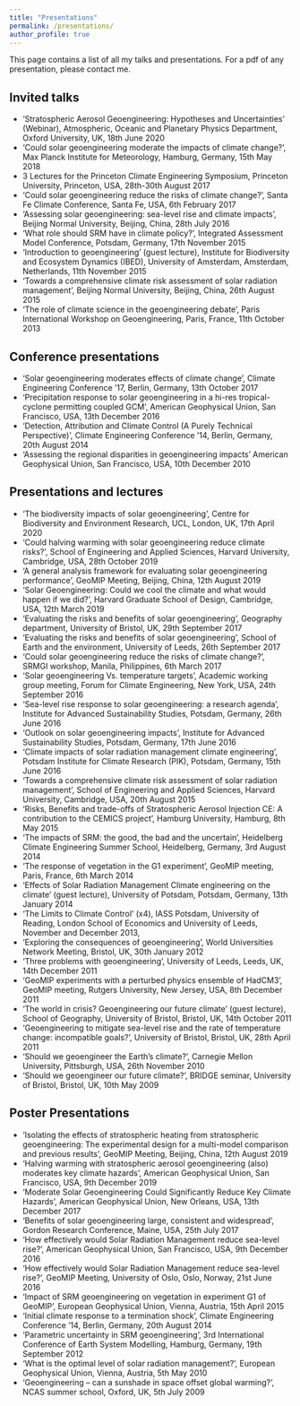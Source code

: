 ```yaml
---
title: "Presentations"
permalink: /presentations/
author_profile: true
---
```


This page contains a list of all my talks and presentations. For a pdf of any presentation, please contact me.

## Invited talks

* ‘Stratospheric Aerosol Geoengineering: Hypotheses and Uncertainties’ (Webinar), Atmospheric, Oceanic and Planetary Physics Department, Oxford University, UK, 18th June 2020
* ‘Could solar geoengineering moderate the impacts of climate change?’, Max Planck Institute for Meteorology, Hamburg, Germany, 15th May 2018
* 3 Lectures for the Princeton Climate Engineering Symposium, Princeton University, Princeton, USA, 28th-30th August 2017
* ‘Could solar geoengineering reduce the risks of climate change?’, Santa Fe Climate Conference, Santa Fe, USA, 6th February 2017
* ‘Assessing solar geoengineering: sea-level rise and climate impacts’, Beijing Normal University, Beijing, China, 28th July 2016
* ‘What role should SRM have in climate policy?’, Integrated Assessment Model Conference, Potsdam, Germany, 17th November 2015
* ‘Introduction to geoengineering’ (guest lecture), Institute for Biodiversity and Ecosystem Dynamics (IBED), University of Amsterdam, Amsterdam, Netherlands, 11th November 2015
* ‘Towards a comprehensive climate risk assessment of solar radiation management’, Beijing Normal University, Beijing, China, 26th August 2015
* ‘The role of climate science in the geoengineering debate’, Paris International Workshop on Geoengineering, Paris, France, 11th October 2013

## Conference presentations

* ‘Solar geoengineering moderates effects of climate change’, Climate Engineering Conference ’17, Berlin, Germany, 13th October 2017
* ‘Precipitation response to solar geoengineering in a hi-res tropical-cyclone permitting coupled GCM’, American Geophysical Union, San Francisco, USA, 13th December 2016
* ‘Detection, Attribution and Climate Control (A Purely Technical Perspective)’, Climate Engineering Conference ’14, Berlin, Germany, 20th August 2014
* ‘Assessing the regional disparities in geoengineering impacts’ American Geophysical Union, San Francisco, USA, 10th December 2010

## Presentations and lectures

* ‘The biodiversity impacts of solar geoengineering’, Centre for Biodiversity and Environment Research, UCL, London, UK, 17th April 2020
* ‘Could halving warming with solar geoengineering reduce climate risks?’, School of Engineering and Applied Sciences, Harvard University, Cambridge, USA, 28th October 2019
* ‘A general analysis framework for evaluating solar geoengineering performance’, GeoMIP Meeting, Beijing, China, 12th August 2019
* ‘Solar Geoengineering: Could we cool the climate and what would happen if we did?’, Harvard Graduate School of Design, Cambridge, USA, 12th March 2019
* ‘Evaluating the risks and benefits of solar geoengineering’, Geography department, University of Bristol, UK, 29th September 2017
* ‘Evaluating the risks and benefits of solar geoengineering’, School of Earth and the environment, University of Leeds, 26th September 2017
* ‘Could solar geoengineering reduce the risks of climate change?’, SRMGI workshop, Manila, Philippines, 6th March 2017
* ‘Solar geoengineering Vs. temperature targets’, Academic working group meeting, Forum for Climate Engineering, New York, USA, 24th September 2016
* ‘Sea-level rise response to solar geoengineering: a research agenda’, Institute for Advanced Sustainability Studies, Potsdam, Germany, 26th June 2016
* ‘Outlook on solar geoengineering impacts’, Institute for Advanced Sustainability Studies, Potsdam, Germany, 17th June 2016
* ‘Climate impacts of solar radiation management climate engineering’, Potsdam Institute for Climate Research (PIK), Potsdam, Germany, 15th June 2016
* ‘Towards a comprehensive climate risk assessment of solar radiation management’, School of Engineering and Applied Sciences, Harvard University, Cambridge, USA, 20th August 2015
* ‘Risks, Benefits and trade-offs of Stratospheric Aerosol Injection CE: A contribution to the CEMICS project’, Hamburg University, Hamburg, 8th May 2015
* ‘The impacts of SRM: the good, the bad and the uncertain’, Heidelberg Climate Engineering Summer School, Heidelberg, Germany, 3rd August 2014
* ‘The response of vegetation in the G1 experiment’, GeoMIP meeting, Paris, France, 6th March 2014
* ‘Effects of Solar Radiation Management Climate engineering on the climate’ (guest lecture), University of Potsdam, Potsdam, Germany, 13th January 2014
* ‘The Limits to Climate Control’ (x4), IASS Potsdam, University of Reading, London School of Economics and University of Leeds, November and December 2013,
* ‘Exploring the consequences of geoengineering’, World Universities Network Meeting, Bristol, UK, 30th January 2012
* ‘Three problems with geoengineering’, University of Leeds, Leeds, UK, 14th December 2011
* ‘GeoMIP experiments with a perturbed physics ensemble of HadCM3’, GeoMIP meeting, Rutgers University, New Jersey, USA, 8th December 2011
* ‘The world in crisis? Geoengineering our future climate’ (guest lecture), School of Geography, University of Bristol, Bristol, UK, 14th October 2011
* ‘Geoengineering to mitigate sea-level rise and the rate of temperature change: incompatible goals?’, University of Bristol, Bristol, UK, 28th April 2011
* ‘Should we geoengineer the Earth’s climate?’, Carnegie Mellon University, Pittsburgh, USA, 26th November 2010
* ‘Should we geoengineer our future climate?’, BRIDGE seminar, University of Bristol, Bristol, UK, 10th May 2009

## Poster Presentations

* ‘Isolating the effects of stratospheric heating from stratospheric geoengineering: The experimental design for a multi-model comparison and previous results’, GeoMIP Meeting, Beijing, China, 12th August 2019
* ‘Halving warming with stratospheric aerosol geoengineering (also) moderates key climate hazards’, American Geophysical Union, San Francisco, USA, 9th December 2019
* ‘Moderate Solar Geoengineering Could Significantly Reduce Key Climate Hazards’, American Geophysical Union, New Orleans, USA, 13th December 2017
* ‘Benefits of solar geoengineering large, consistent and widespread’, Gordon Research Conference, Maine, USA, 25th July 2017
* ‘How effectively would Solar Radiation Management reduce sea-level rise?’, American Geophysical Union, San Francisco, USA, 9th December 2016
* ‘How effectively would Solar Radiation Management reduce sea-level rise?’, GeoMIP Meeting, University of Oslo, Oslo, Norway, 21st June 2016
* ‘Impact of SRM geoengineering on vegetation in experiment G1 of GeoMIP’, European Geophysical Union, Vienna, Austria, 15th April 2015
* ‘Initial climate response to a termination shock’, Climate Engineering Conference ’14, Berlin, Germany, 20th August 2014
* ‘Parametric uncertainty in SRM geoengineering’, 3rd International Conference of Earth System Modelling, Hamburg, Germany, 19th September 2012
* ‘What is the optimal level of solar radiation management?’, European Geophysical Union, Vienna, Austria, 5th May 2010
* ‘Geoengineering – can a sunshade in space offset global warming?’, NCAS summer school, Oxford, UK, 5th July 2009
